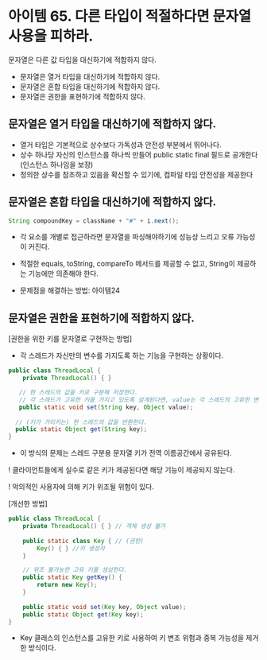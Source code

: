 # 아이템 65. 다른 타입이 적절하다면 문자열 사용을 피하라.
문자열은 다른 값 타입을 대신하기에 적합하지 않다.

- 문자열은 열거 타입을 대신하기에 적합하지 않다.
- 문자열은 혼합 타입을 대신하기에 적합하지 않다.
- 문자열은 권한을 표현하기에 적합하지 않다.

## 문자열은 열거 타입을 대신하기에 적합하지 않다.
 - 열거 타입은 기본적으로 상수보다 가독성과 안전성 부분에서 뛰어나다.
 - 상수 하나당 자신의 인스턴스를 하나씩 만들어 public static final 필드로 공개한다(인스턴스 하나임을 보장)
 - 정의한 상수를 참조하고 있음을 확신할 수 있기에, 컴파일 타임 안전성을 제공한다

## 문자열은 혼합 타입을 대신하기에 적합하지 않다.

```java
String compoundKey = className + "#" + i.next();
```
 - 각 요소를 개별로 접근하라면 문자열을 파싱해야하기에 성능상 느리고 오류 가능성이 커진다.
 - 적절한 equals, toString, compareTo 메서드를 제공할 수 없고, String이 제공하는 기능에만 의존해야 한다.

 - 문제점을 해결하는 방법: 아이템24

## 문자열은 권한을 표현하기에 적합하지 않다.

[권한을 위한 키를 문자열로 구현하는 방법]
* 각 스레드가 자신만의 변수를 가지도록 하는 기능을 구현하는 상황이다.

```java
public class ThreadLocal {
    private ThreadLocal() { }

   // 현 스레드의 값을 키로 구분해 저장한다.
   // 각 스레드가 고유한 키를 가지고 있도록 설계된다면, value는 각 스레드의 고유한 변수가 된다.
   public static void set(String key, Object value);
 
  // (키가 가리키는) 현 스레드의 값을 반환한다.
  public static Object get(String key);
}
```

 - 이 방식의 문제는 스레드 구분용 문자열 키가 전역 이름공간에서 공유된다.
 
! 클라이언트들에게 실수로 같은 키가 제공된다면 해당 기능이 제공되지 않는다.

! 악의적인 사용자에 의해 키가 위조될 위험이 있다.

[개선한 방법]
```java
public class ThreadLocal {
    private ThreadLocal() { } // 객체 생성 불가
   
    public static class Key { // (권한)
        Key() { } //키 생성자
    }

    // 위조 불가능한 고유 키를 생성한다.
    public static Key getKey() {
        return new Key();
    }
   
    public static void set(Key key, Object value);
    public static Object get(Key key);
}
```
 - Key 클래스의 인스턴스를 고유한 키로 사용하여 키 변조 위험과 중복 가능성을 제거한 방식이다.
 
